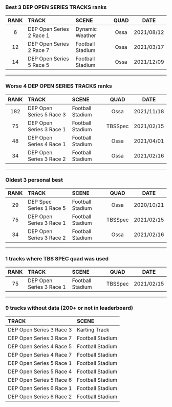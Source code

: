 ### Best 3 DEP OPEN SERIES TRACKS ranks
|RANK|TRACK|SCENE|QUAD|DATE|
|:---:|:---|:---|:---:|:---:|
|6|DEP Open Series 2 Race 1|Dynamic Weather|Ossa|2021/08/12|
|12|DEP Open Series 2 Race 7|Football Stadium|Ossa|2021/03/17|
|14|DEP Open Series 5 Race 5|Football Stadium|Ossa|2021/12/09|
---
### Worse 4 DEP OPEN SERIES TRACKS ranks
|RANK|TRACK|SCENE|QUAD|DATE|
|:---:|:---|:---|:---:|:---:|
|182|DEP Open Series 5 Race 3|Football Stadium|Ossa|2021/11/18|
|75|DEP Open Series 3 Race 1|Football Stadium|TBSSpec|2021/02/15|
|48|DEP Open Series 4 Race 1|Football Stadium|Ossa|2021/04/01|
|34|DEP Open Series 3 Race 2|Football Stadium|Ossa|2021/02/16|
---
### Oldest 3 personal best
|RANK|TRACK|SCENE|QUAD|DATE|
|:---:|:---|:---|:---:|:---:|
|29|DEP Spec Series 1 Race 5|Football Stadium|Ossa|2020/10/21|
|75|DEP Open Series 3 Race 1|Football Stadium|TBSSpec|2021/02/15|
|34|DEP Open Series 3 Race 2|Football Stadium|Ossa|2021/02/16|
---
### 1 tracks where TBS SPEC quad was used
|RANK|TRACK|SCENE|QUAD|DATE|
|:---:|:---|:---|:---:|:---:|
|75|DEP Open Series 3 Race 1|Football Stadium|TBSSpec|2021/02/15|
---
### 9 tracks without data (200+ or not in leaderboard)
|TRACK|SCENE|
|:---|:---|
|DEP Open Series 3 Race 3|Karting Track|
|DEP Open Series 3 Race 7|Football Stadium|
|DEP Open Series 4 Race 5|Football Stadium|
|DEP Open Series 4 Race 7|Football Stadium|
|DEP Open Series 5 Race 1|Football Stadium|
|DEP Open Series 5 Race 4|Football Stadium|
|DEP Open Series 5 Race 6|Football Stadium|
|DEP Open Series 6 Race 1|Football Stadium|
|DEP Open Series 6 Race 2|Football Stadium|
